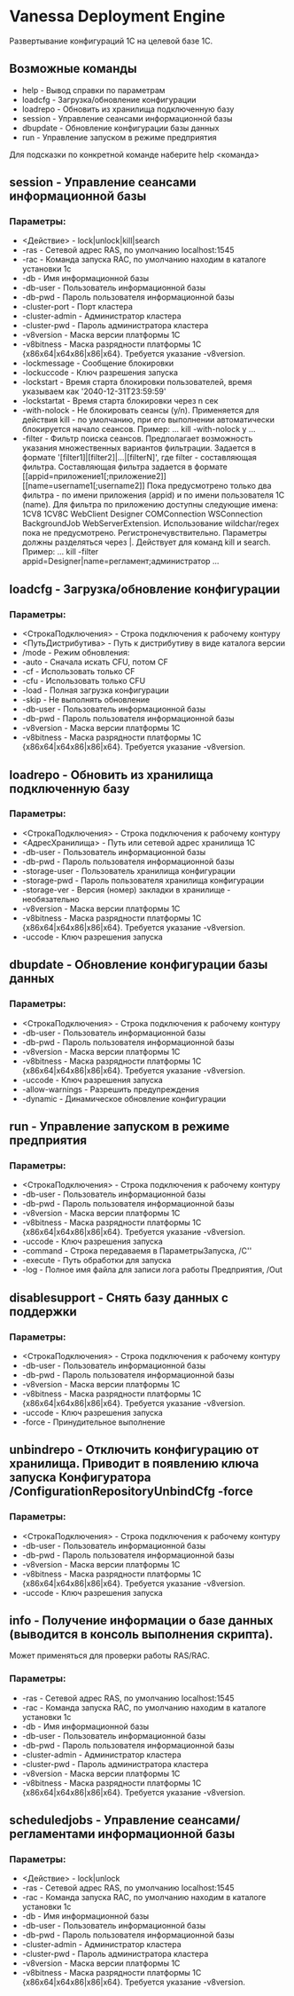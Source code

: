 # Vanessa Deployment Engine

Развертывание конфигураций 1С на целевой базе 1С.

## Возможные команды

* help      - Вывод справки по параметрам
* loadcfg   - Загрузка/обновление конфигурации
* loadrepo  - Обновить из хранилища подключенную базу
* session   - Управление сеансами информационной базы
* dbupdate  - Обновление конфигурации базы данных
* run       - Управление запуском в режиме предприятия

Для подсказки по конкретной команде наберите help <команда>

## session - Управление сеансами информационной базы

### Параметры:
* <Действие> - lock|unlock|kill|search
* -ras - Сетевой адрес RAS, по умолчанию localhost:1545
* -rac - Команда запуска RAC, по умолчанию находим в каталоге установки 1с
* -db - Имя информационной базы
* -db-user - Пользователь информационной базы
* -db-pwd - Пароль пользователя информационной базы
* -cluster-port - Порт кластера
* -cluster-admin - Администратор кластера
* -cluster-pwd - Пароль администратора кластера
* -v8version - Маска версии платформы 1С
* -v8bitness - Маска разрядности платформы 1С {x86x64|x64x86|x86|x64}. Требуется указание -v8version.
* -lockmessage - Сообщение блокировки
* -lockuccode - Ключ разрешения запуска
* -lockstart - Время старта блокировки пользователей, время указываем как '2040-12-31T23:59:59'
* -lockstartat - Время старта блокировки через n сек
* -with-nolock - Не блокировать сеансы (y/n). Применяется для действия kill -
по умолчанию, при его выполнении автоматически блокируется начало сеансов.
Пример: ... kill -with-nolock y ...
* -filter - Фильтр поиска сеансов. Предполагает возможность указания множественных вариантов фильтрации. Задается в формате '[filter1]|[filter2]|...|[filterN]', где filter - составляющая фильтра.
Составляющая фильтра задается в формате [[appid=приложение1[;приложение2]][[name=username1[;username2]]
Пока предусмотрено только два фильтра - по имени приложения (appid) и по имени пользователя 1С (name).
Для фильтра по приложению доступны следующие имена: 1CV8 1CV8C WebClient Designer COMConnection WSConnection BackgroundJob WebServerExtension.
Использование wildchar/regex пока не предусмотрено. Регистронечувствительно. Параметры должны разделяться через |.
Действует для команд kill и search.
Пример: ... kill -filter appid=Designer|name=регламент;администратор ...

## loadcfg - Загрузка/обновление конфигурации

### Параметры:

* <СтрокаПодключения> - Строка подключения к рабочему контуру
* <ПутьДистрибутива> - Путь к дистрибутиву в виде каталога версии
* /mode - Режим обновления:
 *	-auto - Сначала искать CFU, потом CF
 *	-cf   - Использовать только CF
 *	-cfu  - Использовать только CFU
 *	-load - Полная загрузка конфигурации
 *	-skip - Не выполнять обновление
* -db-user - Пользователь информационной базы
* -db-pwd - Пароль пользователя информационной базы
* -v8version - Маска версии платформы 1С
* -v8bitness - Маска разрядности платформы 1С {x86x64|x64x86|x86|x64}. Требуется указание -v8version.

## loadrepo - Обновить из хранилища подключенную базу

### Параметры:

* <СтрокаПодключения> - Строка подключения к рабочему контуру
* <АдресХранилища> - Путь или сетевой адрес хранилища 1С
* -db-user - Пользователь информационной базы
* -db-pwd - Пароль пользователя информационной базы
* -storage-user - Пользователь хранилища конфигурации
* -storage-pwd - Пароль пользователя хранилища конфигурации
* -storage-ver - Версия (номер) закладки в хранилище - необязательно
* -v8version - Маска версии платформы 1С
* -v8bitness - Маска разрядности платформы 1С {x86x64|x64x86|x86|x64}. Требуется указание -v8version.
* -uccode - Ключ разрешения запуска

## dbupdate - Обновление конфигурации базы данных

### Параметры:

* <СтрокаПодключения> - Строка подключения к рабочему контуру
* -db-user - Пользователь информационной базы
* -db-pwd - Пароль пользователя информационной базы
* -v8version - Маска версии платформы 1С
* -v8bitness - Маска разрядности платформы 1С {x86x64|x64x86|x86|x64}. Требуется указание -v8version.
* -uccode - Ключ разрешения запуска
* -allow-warnings - Разрешить предупреждения
* -dynamic - Динамическое обновление конфигурации

## run - Управление запуском в режиме предприятия

### Параметры:
 
* <СтрокаПодключения> - Строка подключения к рабочему контуру
* -db-user - Пользователь информационной базы
* -db-pwd - Пароль пользователя информационной базы
* -v8version - Маска версии платформы 1С
* -v8bitness - Маска разрядности платформы 1С {x86x64|x64x86|x86|x64}. Требуется указание -v8version.
* -uccode - Ключ разрешения запуска
* -command - Строка передаваемя в ПараметрыЗапуска, /C''
* -execute - Путь обработки для запуска
* -log - Полное имя файла для записи лога работы Предприятия, /Out

## disablesupport - Снять базу данных с поддержки

### Параметры:

* <СтрокаПодключения> - Строка подключения к рабочему контуру
* -db-user - Пользователь информационной базы
* -db-pwd - Пароль пользователя информационной базы
* -v8version - Маска версии платформы 1С
* -v8bitness - Маска разрядности платформы 1С {x86x64|x64x86|x86|x64}. Требуется указание -v8version.
* -uccode - Ключ разрешения запуска
* -force - Принудительное выполнение

## unbindrepo - Отключить конфигурацию от хранилища. Приводит в появлению ключа запуска Конфигуратора /ConfigurationRepositoryUnbindCfg -force

### Параметры:

* <СтрокаПодключения> - Строка подключения к рабочему контуру
* -db-user - Пользователь информационной базы
* -db-pwd - Пароль пользователя информационной базы
* -v8version - Маска версии платформы 1С
* -v8bitness - Маска разрядности платформы 1С {x86x64|x64x86|x86|x64}. Требуется указание -v8version.
* -uccode - Ключ разрешения запуска

## info - Получение информации о базе данных (выводится в консоль выполнения скрипта).
Может применяться для проверки работы RAS/RAC.
### Параметры:
* -ras - Сетевой адрес RAS, по умолчанию localhost:1545
* -rac - Команда запуска RAC, по умолчанию находим в каталоге установки 1с
* -db - Имя информационной базы
* -db-user - Пользователь информационной базы
* -db-pwd - Пароль пользователя информационной базы
* -cluster-admin - Администратор кластера
* -cluster-pwd - Пароль администратора кластера
* -v8version - Маска версии платформы 1С
* -v8bitness - Маска разрядности платформы 1С {x86x64|x64x86|x86|x64}. Требуется указание -v8version.

## scheduledjobs - Управление сеансами/регламентами информационной базы
### Параметры:
* <Действие> - lock|unlock
* -ras - Сетевой адрес RAS, по умолчанию localhost:1545
* -rac - Команда запуска RAC, по умолчанию находим в каталоге установки 1с
* -db - Имя информационной базы
* -db-user - Пользователь информационной базы
* -db-pwd - Пароль пользователя информационной базы
* -cluster-admin - Администратор кластера
* -cluster-pwd - Пароль администратора кластера
* -v8version - Маска версии платформы 1С
* -v8bitness - Маска разрядности платформы 1С {x86x64|x64x86|x86|x64}. Требуется указание -v8version.